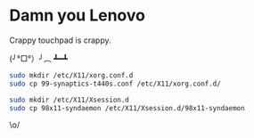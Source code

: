Damn you Lenovo
===============

Crappy touchpad is crappy.

(╯°□°）╯︵ ┻━┻

```bash
sudo mkdir /etc/X11/xorg.conf.d
sudo cp 99-synaptics-t440s.conf /etc/X11/xorg.conf.d/

sudo mkdir /etc/X11/Xsession.d
sudo cp 98x11-syndaemon /etc/X11/Xsession.d/98x11-syndaemon
```

\o/
